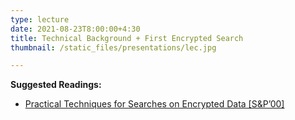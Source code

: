 ```yaml
---
type: lecture
date: 2021-08-23T8:00:00+4:30
title: Technical Background + First Encrypted Search
thumbnail: /static_files/presentations/lec.jpg

---
```

**Suggested Readings:**
- [Practical Techniques for Searches on Encrypted Data [S&P’00]](https://people.eecs.berkeley.edu/~dawnsong/papers/se.pdf)
